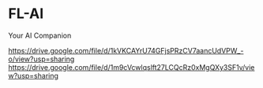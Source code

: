 # FL-AI
Your AI Companion


https://drive.google.com/file/d/1kVKCAYrU74GFjsPRzCV7aancUdVPW_-o/view?usp=sharing
https://drive.google.com/file/d/1m9cVcwlqslft27LCQcRz0xMgQXy3SF1v/view?usp=sharing
